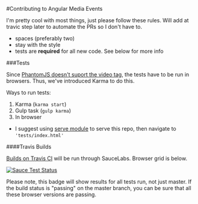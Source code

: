 #Contributing to Angular Media Events

I'm pretty cool with most things, just please follow these rules. Will add at travic step later to automate the PRs so I don't have to.

* spaces (preferably two)
* stay with the style
* tests are **required** for all new code. See below for more info

###Tests

Since [PhantomJS doesn't suport the video tag](https://github.com/ariya/phantomjs/issues/10839), the tests have to be run in browsers. Thus, we've introduced Karma to do this.

Ways to run tests:

1. Karma (`karma start`)
2. Gulp task (`gulp karma`)
3. In browser
  * I suggest using [serve module](https://www.npmjs.com/package/serve) to serve this repo, then navigate to `'tests/index.html'`

####Travis Builds

[Builds on Travis CI](https://travis-ci.org/vernak2539/angular-media-events) will be run through SauceLabs. Browser grid is below.

[![Sauce Test Status](https://saucelabs.com/browser-matrix/alvernacchia.svg)](https://saucelabs.com/u/alvernacchia)

Please note, this badge will show results for all tests run, not just master. If the build status is "passing" on the master branch, you can be sure that all these browser versions are passing.
